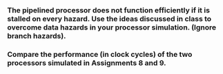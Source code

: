 ### The pipelined processor does not function efficiently if it is stalled on every hazard. Use the ideas discussed in class to overcome data hazards in your processor simulation. (Ignore branch hazards).

### Compare the performance (in clock cycles) of the two processors simulated in Assignments 8 and 9.
